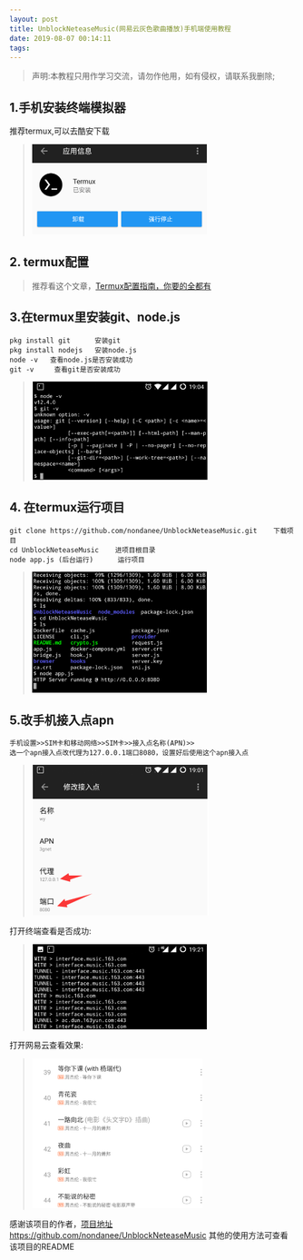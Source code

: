 ```yaml
---
layout: post
title: UnblockNeteaseMusic(网易云灰色歌曲播放)手机端使用教程
date: 2019-08-07 00:14:11
tags:
---
```

>声明:本教程只用作学习交流，请勿作他用，如有侵权，请联系我删除;
## 1.手机安装终端模拟器
推荐termux,可以去酷安下载
>![avatar](https://github.com/smallstudy/picture/blob/master/%E8%BD%AF%E4%BB%B6.png?raw=true)
<!-- more -->
## 2.	termux配置
>推荐看这个文章，[Termux配置指南，你要的全都有](https://blog.csdn.net/qq_42471423/article/details/90582792?utm_source=app)
## 3.在termux里安装git、node.js
```
pkg install git      安装git
pkg install nodejs   安装node.js
node -v   查看node.js是否安装成功
git -v     查看git是否安装成功
```
>![avatar](https://github.com/smallstudy/picture/blob/master/%E5%AE%89%E8%A3%85git%E3%80%81nodejs.png?raw=true)
## 4.	在termux运行项目
```
git clone https://github.com/nondanee/UnblockNeteaseMusic.git    下载项目
cd UnblockNeteaseMusic    进项目根目录
node app.js (后台运行)      运行项目
```
>![avatar](https://github.com/smallstudy/picture/blob/master/%E8%BF%90%E8%A1%8C%E9%A1%B9%E7%9B%AE.png?raw=true)
## 5.改手机接入点apn
```
手机设置>>SIM卡和移动网络>>SIM卡>>接入点名称(APN)>>
选一个apn接入点改代理为127.0.0.1端口8080，设置好后使用这个apn接入点
```
>![avatar](https://github.com/smallstudy/picture/blob/master/apn.png?raw=true)

打开终端查看是否成功:
>![avatar](https://github.com/smallstudy/picture/blob/master/%E6%95%88%E6%9E%9C.png?raw=true)

打开网易云查看效果:
>![avatar](https://github.com/smallstudy/picture/blob/master/%E6%95%88%E6%9E%9C2.png?raw=true)

感谢该项目的作者，[项目地址https://github.com/nondanee/UnblockNeteaseMusic](https://github.com/nondanee/UnblockNeteaseMusic)
其他的使用方法可查看该项目的README
